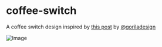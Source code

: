 # coffee-switch

A coffee switch design inspired by [this post][1] by [@goriladesign][2]

![Image](https://user-images.githubusercontent.com/43412083/95056658-aa209580-0712-11eb-9dac-e78a31213495.jpg)

[1]: https://www.instagram.com/p/BkNCVX9BF2I/
[2]: https://www.instagram.com/goriladesign/

